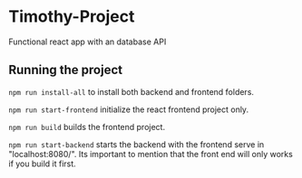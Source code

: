 # Timothy-Project

Functional react app with an database API

## Running the project
`npm run install-all` to install both backend and frontend folders.

`npm run start-frontend` initialize the react frontend project only.

`npm run build` builds the frontend project.

`npm run start-backend` starts the backend with the frontend serve in "localhost:8080/". Its important to mention that the front end will only works if you build it first.
